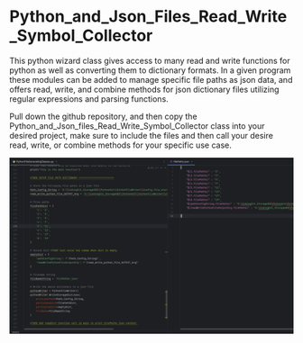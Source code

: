# Python_and_Json_Files_Read_Write_Symbol_Collector

This python wizard class gives access to many read and write functions for python as well as converting them to dictionary formats. In a given program these modules can be added to manage specific file paths as json data, and offers read, write, and combine methods for json dictionary files utilizing regular expressions and parsing functions.

Pull down the github repository, and then copy the Python_and_Json_files_Read_Write_Symbol_Collector class into your desired project, make sure to include the files and then call your desire read, write, or combine methods for your specific use case.

<img
src="APP_Description\SymbolCollectorDescr.png">
